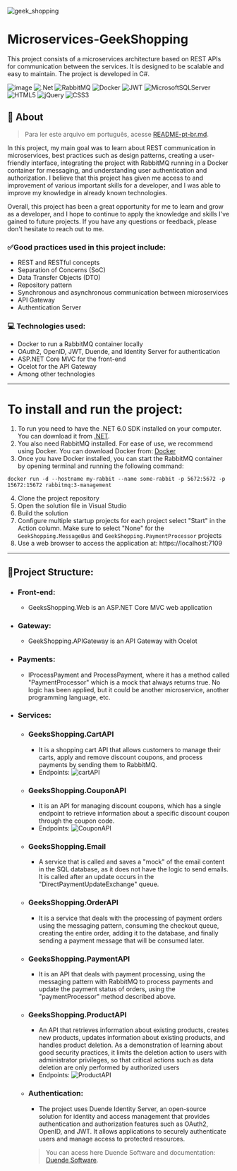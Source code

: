 ![geek_shopping](https://user-images.githubusercontent.com/102628363/230409432-93091453-63a2-42e3-b45f-bfeb98e048c5.png)
# Microservices-GeekShopping

This project consists of a microservices architecture based on REST APIs for communication between the services. It is designed to be scalable and easy to maintain. The project is developed in C#.

![image](	https://img.shields.io/badge/C%23-239120?style=for-the-badge&logo=c-sharp&logoColor=white)
![.Net](https://img.shields.io/badge/.NET-5C2D91?style=for-the-badge&logo=.net&logoColor=white)
![RabbitMQ](https://img.shields.io/badge/Rabbitmq-FF6600?style=for-the-badge&logo=rabbitmq&logoColor=white)
![Docker](https://img.shields.io/badge/docker-%230db7ed.svg?style=for-the-badge&logo=docker&logoColor=white)
![JWT](https://img.shields.io/badge/JWT-black?style=for-the-badge&logo=JSON%20web%20tokens)
![MicrosoftSQLServer](https://img.shields.io/badge/Microsoft%20SQL%20Server-CC2927?style=for-the-badge&logo=microsoft%20sql%20server&logoColor=white)
![HTML5](https://img.shields.io/badge/html5-%23E34F26.svg?style=for-the-badge&logo=html5&logoColor=white)
![jQuery](https://img.shields.io/badge/jquery-%230769AD.svg?style=for-the-badge&logo=jquery&logoColor=white)
![CSS3](https://img.shields.io/badge/css3-%231572B6.svg?style=for-the-badge&logo=css3&logoColor=white)

## 📄 About

> Para ler este arquivo em português, acesse [README-pt-br.md](./README-pt-br.md).

In this project, my main goal was to learn about REST communication in microservices, best practices such as design patterns, creating a user-friendly interface, integrating the project with RabbitMQ running in a Docker container for messaging, and understanding user authentication and authorization. I believe that this project has given me access to and improvement of various important skills for a developer, and I was able to improve my knowledge in already known technologies.

Overall, this project has been a great opportunity for me to learn and grow as a developer, and I hope to continue to apply the knowledge and skills I've gained to future projects. If you have any questions or feedback, please don't hesitate to reach out to me.

### ✅Good practices used in this project include:

* REST and RESTful concepts
* Separation of Concerns (SoC)
* Data Transfer Objects (DTO)
* Repository pattern
* Synchronous and asynchronous communication between microservices
* API Gateway
* Authentication Server

### 💻 Technologies used:

* Docker to run a RabbitMQ container locally
* OAuth2, OpenID, JWT, Duende, and Identity Server for authentication
* ASP.NET Core MVC for the front-end
* Ocelot for the API Gateway
* Among other technologies
---

# To install and run the project:

   1. To run you need to have the .NET 6.0 SDK installed on your computer. You can download it from [.NET](https://dotnet.microsoft.com/pt-br/download/dotnet/6.0).
   2. You also need RabbitMQ installed. For ease of use, we recommend using Docker. You can download Docker from: [Docker](https://www.docker.com/get-started/) 
   3. Once you have Docker installed, you can start the RabbitMQ container by opening terminal and running the following command:
   
   `docker run -d --hostname my-rabbit --name some-rabbit -p 5672:5672 -p 15672:15672 rabbitmq:3-management`
   
   4. Clone the project repository 
   5. Open the solution file in Visual Studio
   6. Build the solution
   7. Configure multiple startup projects for each project select "Start" in the Action column. Make sure to select "None" for the `GeekShopping.MessageBus` and `GeekShopping.PaymentProcessor` projects
   8. Use a web browser to access the application at: https://localhost:7109
      
---

## 📁Project Structure:

* ### Front-end:
  - GeeksShopping.Web is an ASP.NET Core MVC web application
* ### Gateway:
  - GeekShopping.APIGateway is an API Gateway with Ocelot
* ### Payments: 
  - IProcessPayment and ProcessPayment, where it has a method called "PaymentProcessor" which is a mock that always returns true. No logic has been applied, but it could be another microservice, another programming language, etc.
* ### Services:
  - ### GeeksShopping.CartAPI
    - It is a shopping cart API that allows customers to manage their carts, apply and remove discount coupons, and process payments by sending them to RabbitMQ.
    - Endpoints: 
     ![cartAPI](https://user-images.githubusercontent.com/102628363/230440440-071ac200-47c5-4363-b3e9-4bf439ce2acc.png)
  - ### GeeksShopping.CouponAPI
    - It is an API for managing discount coupons, which has a single endpoint to retrieve information about a specific discount coupon through the coupon code.
    - Endpoints: 
    ![CouponAPI](https://user-images.githubusercontent.com/102628363/230441485-8e81bbf4-f922-4992-b742-3ff121f8e6c4.png)
  - ### GeeksShopping.Email
    - A service that is called and saves a "mock" of the email content in the SQL database, as it does not have the logic to send emails. It is called after an update occurs in the "DirectPaymentUpdateExchange" queue.
  - ### GeeksShopping.OrderAPI
     - It is a service that deals with the processing of payment orders using the messaging pattern, consuming the checkout queue, creating the entire order, adding it to the database, and finally sending a payment message that will be consumed later.
  - ### GeeksShopping.PaymentAPI
       - It is an API that deals with payment processing, using the messaging pattern with RabbitMQ to process payments and update the payment status of orders, using the "paymentProcessor" method described above.
  - ### GeeksShopping.ProductAPI
     - An API that retrieves information about existing products, creates new products, updates information about existing products, and handles product deletion. As a demonstration of learning about good security practices, it limits the deletion action to users with administrator privileges, so that critical actions such as data deletion are only performed by authorized users
     - Endpoints:
      ![ProductAPI](https://user-images.githubusercontent.com/102628363/230442820-05500c9e-cc35-4f09-a941-ab241e9c81d8.png)
  - ### Authentication:
    - The project uses Duende Identity Server, an open-source solution for identity and access management that provides authentication and authorization features such as OAuth2, OpenID, and JWT. It allows applications to securely authenticate users and manage access to protected resources.
    > You can acess here Duende Software and documentation: [Duende Software](https://duendesoftware.com/products/identityserver).


  
  
  
  
  
